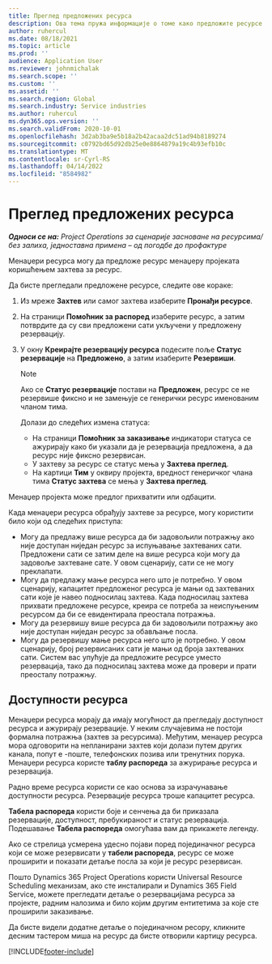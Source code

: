 ```yaml
---
title: Преглед предложених ресурса
description: Ова тема пружа информације о томе како предложите ресурсе за пројекте.
author: ruhercul
ms.date: 08/18/2021
ms.topic: article
ms.prod: ''
audience: Application User
ms.reviewer: johnmichalak
ms.search.scope: ''
ms.custom: ''
ms.assetid: ''
ms.search.region: Global
ms.search.industry: Service industries
ms.author: ruhercul
ms.dyn365.ops.version: ''
ms.search.validFrom: 2020-10-01
ms.openlocfilehash: 3d2ab3ba9e5b18a2b42acaa2dc51ad94b8189274
ms.sourcegitcommit: c0792bd65d92db25e0e8864879a19c4b93efb10c
ms.translationtype: MT
ms.contentlocale: sr-Cyrl-RS
ms.lasthandoff: 04/14/2022
ms.locfileid: "8584982"
---
```

# <a name="review-proposed-resources"></a>Преглед предложених ресурса

_**Односи се на:** Project Operations за сценарије засноване на ресурсима/без залиха, једноставна примена – од погодбе до профактуре_

Менаџери ресурса могу да предложе ресурс менаџеру пројеката коришћењем захтева за ресурс.

Да бисте прегледали предложене ресурсе, следите ове кораке:

1. Из мреже **Захтев** или самог захтева изаберите **Пронађи ресурсе**.
2. На страници **Помоћник за распоред** изаберите ресурс, а затим потврдите да су сви предложени сати укључени у предложену резервацију.
3. У окну **Креирајте резервацију ресурса** подесите поље **Статус резервације** на **Предложено**, а затим изаберите **Резервиши**.

    > [!NOTE]
    > Ако се **Статус резервације** постави на **Предложен**, ресурс се не резервише фиксно и не замењује се генерички ресурс именованим чланом тима.

    Долази до следећих измена статуса:

    - На страници **Помоћник за заказивање** индикатори статуса се ажурирају како би указали да је резервација предложена, а да ресурс није фиксно резервисан.
    - У захтеву за ресурс се статус мења у **Захтева преглед**.
    - На картици **Тим** у оквиру пројекта, вредност генеричког члана тима **Статус захтева** се мења у **Захтева преглед**.

Менаџер пројекта може предлог прихватити или одбацити.

Када менаџери ресурса обрађују захтеве за ресурсе, могу користити било који од следећих приступа:

- Могу да предлажу више ресурса да би задовољили потражњу ако није доступан ниједан ресурс за испуњавање захтеваних сати. Предложени сати се затим деле на више ресурса који могу да задовоље захтеване сате. У овом сценарију, сати се не могу преклапати.
- Могу да предлажу мање ресурса него што је потребно. У овом сценарију, капацитет предложеног ресурса је мањи од захтеваних сати које је навео подносилац захтева. Када подносилац захтева прихвати предложене ресурсе, креира се потреба за неиспуњеним ресурсом да би се евидентирала преостала потражња.
- Могу да резервишу више ресурса да би задовољили потражњу ако није доступан ниједан ресурс за обављање посла.
- Могу да резервишу мање ресурса него што је потребно. У овом сценарију, број резервисаних сати је мањи од броја захтеваних сати. Систем вас упућује да предложите ресурсе уместо резервација, тако да подносилац захтева може да провери и прати преосталу потражњу.

## <a name="resource-availability"></a>Доступности ресурса

Менаџери ресурса морају да имају могућност да прегледају доступност ресурса и ажурирају резервације. У неким случајевима не постоји формална потражња (захтев за ресурсима). Међутим, менаџер ресурса мора одговорити на непланирани захтев који долази путем других канала, попут е -поште, телефонских позива или тренутних порука. Менаџери ресурса користе **таблу распореда** за ажурирање ресурса и резервација.

Радно време ресурса користи се као основа за израчунавање доступности ресурса. Резервације ресурса троше капацитет ресурса.

**Табела распореда** користи боје и сенчења да би приказала резервације, доступност, пребукираност и статус резервација. Подешавање **Табела распореда** омогућава вам да прикажете легенду.

Ако се стрелица усмерена удесно појави поред појединачног ресурса који се може резервисати у **табели распореда**, ресурс се може проширити и показати детаље посла за који је ресурс резервисан.

Пошто Dynamics 365 Project Operations користи Universal Resource Scheduling механизам, ако сте инсталирали и Dynamics 365 Field Service, можете прегледати детаље о резервацијама ресурса за пројекте, радним налозима и било којим другим ентитетима за које сте проширили заказивање.

Да бисте видели додатне детаље о појединачном ресору, кликните десним тастером миша на ресурс да бисте отворили картицу ресурса.



[!INCLUDE[footer-include](../includes/footer-banner.md)]
